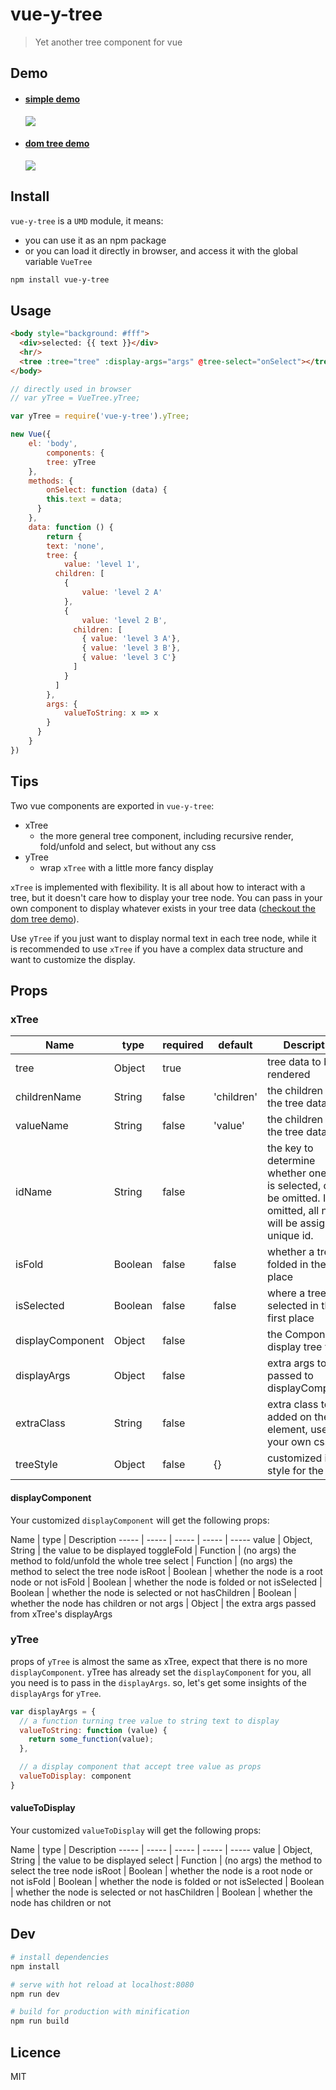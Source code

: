 # vue-y-tree

> Yet another tree component for vue

## Demo

- #### [simple demo](http://jsfiddle.net/kdepp/gdmzcf4t/)
  ![](https://cloud.githubusercontent.com/assets/461599/17044723/3c4fec00-4ff5-11e6-81ae-6fa65d5189b4.png)

- #### [dom tree demo](http://jsfiddle.net/kdepp/4upxrghc/)
  ![](https://cloud.githubusercontent.com/assets/461599/17045844/e037c1bc-4fff-11e6-83d0-503c05732841.png)

## Install

`vue-y-tree` is a `UMD` module, it means:
- you can use it as an npm package
- or you can load it directly in browser, and access it with the global variable `VueTree`

``` bash
npm install vue-y-tree

```

## Usage

``` html
<body style="background: #fff">
  <div>selected: {{ text }}</div>
  <hr/>
  <tree :tree="tree" :display-args="args" @tree-select="onSelect"></tree>
</body>

```

``` javascript
// directly used in browser
// var yTree = VueTree.yTree;

var yTree = require('vue-y-tree').yTree;

new Vue({
    el: 'body',
		components: {
    	tree: yTree
    },
    methods: {
    	onSelect: function (data) {
      	this.text = data;
      }
    },
    data: function () {
    	return {
      	text: 'none',
      	tree: {
        	value: 'level 1',
          children: [
          	{
            	value: 'level 2 A'
            },
            {
            	value: 'level 2 B',
              children: [
              	{ value: 'level 3 A'},
                { value: 'level 3 B'},
                { value: 'level 3 C'}
              ]
            }
          ]
        },
        args: {
        	valueToString: x => x
        }
      }
    }
})
```

## Tips

Two vue components are exported in `vue-y-tree`:

- xTree
  - the more general tree component, including recursive render, fold/unfold and select, but without any css
- yTree
  - wrap `xTree` with a little more fancy display

`xTree` is implemented with flexibility. It is all about how to interact with a tree, but it doesn't care how to display your tree node. You can pass in your own component to display whatever exists in your tree data ([checkout the dom tree demo](http://jsfiddle.net/kdepp/4upxrghc/)).

Use `yTree` if you just want to display normal text in each tree node, while it is recommended to use `xTree` if you have a complex data structure and want to customize the display.


## Props

### xTree

Name | type | required | default | Description
----- | ----- | ----- | ----- | -----
tree | Object | true |  | tree data to be rendered
childrenName | String | false | 'children' | the children key in the tree data
valueName | String | false | 'value' | the children key in the tree data
idName | String | false |   | the key to determine whether one node is selected, could be omitted. If omitted, all nodes will be assigned a unique id.
isFold | Boolean | false | false | whether a tree is folded in the first place
isSelected | Boolean | false | false | where a tree is selected in the first place
displayComponent | Object | false |   | the Component to display tree value
displayArgs | Object | false |   | extra args to be passed to displayComponent
extraClass | String | false |   | extra class to be added on the root element, use it for your own css
treeStyle | Object | false | {} | customized inline style for the tree


#### displayComponent

Your customized `displayComponent` will get the following props:

Name | type | Description
----- | ----- | ----- | ----- | -----
value | Object, String | the value to be displayed
toggleFold | Function | (no args) the method to fold/unfold the whole tree
select | Function | (no args) the method to select the tree node
isRoot | Boolean | whether the node is a root node or not
isFold | Boolean | whether the node is folded or not
isSelected | Boolean | whether the node is selected or not
hasChildren | Boolean | whether the node has children or not
args | Object | the extra args passed from xTree's displayArgs


### yTree

props of `yTree` is almost the same as xTree, expect that there is no more `displayComponent`. yTree has already set the `displayComponent` for you, all you need is to pass in the `displayArgs`. so, let's get some insights of the `displayArgs` for `yTree`.

``` javascript
var displayArgs = {
  // a function turning tree value to string text to display
  valueToString: function (value) {
    return some_function(value);
  },

  // a display component that accept tree value as props 
  valueToDisplay: component      
}
```

#### valueToDisplay

Your customized `valueToDisplay` will get the following props:

Name | type | Description
----- | ----- | ----- | ----- | -----
value | Object, String | the value to be displayed
select | Function | (no args) the method to select the tree node
isRoot | Boolean | whether the node is a root node or not
isFold | Boolean | whether the node is folded or not
isSelected | Boolean | whether the node is selected or not
hasChildren | Boolean | whether the node has children or not


## Dev

``` bash
# install dependencies
npm install

# serve with hot reload at localhost:8080
npm run dev

# build for production with minification
npm run build
```


## Licence

MIT

